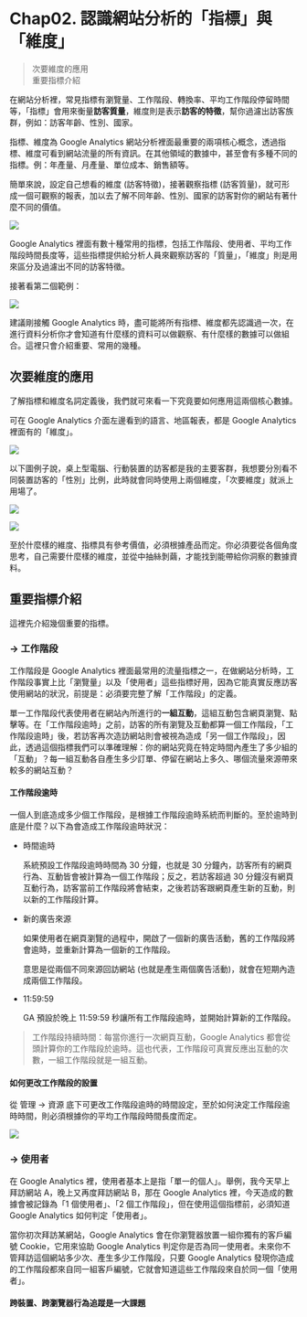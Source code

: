# Chap02. 認識網站分析的「指標」與「維度」

> 次要維度的應用  
> 重要指標介紹

在網站分析裡，常見指標有瀏覽量、工作階段、轉換率、平均工作階段停留時間等，「指標」會用來衡量**訪客質量**，維度則是表示**訪客的特徵**，幫你過濾出訪客族群，例如：訪客年齡、性別、國家。

指標、維度為 Google Analytics 網站分析裡面最重要的兩項核心概念，透過指標、維度可看到網站流量的所有資訊。在其他領域的數據中，甚至會有多種不同的指標。例：年產量、月產量、單位成本、銷售額等。

簡單來說，設定自己想看的維度 (訪客特徵)，接著觀察指標 (訪客質量)，就可形成一個可觀察的報表，加以去了解不同年齡、性別、國家的訪客對你的網站有著什麼不同的價值。

![](2-1.png)

Google Analytics 裡面有數十種常用的指標，包括工作階段、使用者、平均工作階段時間長度等，這些指標提供給分析人員來觀察訪客的「質量」，「維度」則是用來區分及過濾出不同的訪客特徵。

接著看第二個範例：

![](2-2.png)

建議剛接觸 Google Analytics 時，盡可能將所有指標、維度都先認識過一次，在進行資料分析你才會知道有什麼樣的資料可以做觀察、有什麼樣的數據可以做組合。這裡只會介紹重要、常用的幾種。

## 次要維度的應用

了解指標和維度名詞定義後，我們就可來看一下究竟要如何應用這兩個核心數據。

可在 Google Analytics 介面左邊看到的語言、地區報表，都是 Google Analytics 裡面有的「維度」。

![](2-3.png)

以下圖例子說，桌上型電腦、行動裝置的訪客都是我的主要客群，我想要分別看不同裝置訪客的「性別」比例，此時就會同時使用上兩個維度，「次要維度」就派上用場了。

![](2-4.png)

![](2-5.png)

至於什麼樣的維度、指標具有參考價值，必須根據產品而定。你必須要從各個角度思考，自己需要什麼樣的維度，並從中抽絲剝繭，才能找到能帶給你洞察的數據資料。

## 重要指標介紹

這裡先介紹幾個重要的指標。

### -> 工作階段

工作階段是 Google Analytics 裡面最常用的流量指標之一，在做網站分析時，工作階段事實上比「瀏覽量」以及「使用者」這些指標好用，因為它能真實反應訪客使用網站的狀況，前提是：必須要完整了解「工作階段」的定義。

單一工作階段代表使用者在網站內所進行的**一組互動**，這組互動包含網頁瀏覽、點擊等。在「工作階段逾時」之前，訪客的所有瀏覽及互動都算一個工作階段，「工作階段逾時」後，若訪客再次造訪網站則會被視為造成「另一個工作階段」，因此，透過這個指標我們可以準確理解：你的網站究竟在特定時間內產生了多少組的「互動」？每一組互動各自產生多少訂單、停留在網站上多久、哪個流量來源帶來較多的網站互動？

#### 工作階段逾時

一個人到底造成多少個工作階段，是根據工作階段逾時系統而判斷的。至於逾時到底是什麼？以下為會造成工作階段逾時狀況：

- 時間逾時

  系統預設工作階段逾時時間為 30 分鐘，也就是 30 分鐘內，訪客所有的網頁行為、互動皆會被計算為一個工作階段；反之，若訪客超過 30 分鐘沒有網頁互動行為，訪客當前工作階段將會結束，之後若訪客跟網頁產生新的互動，則以新的工作階段計算。

- 新的廣告來源

  如果使用者在網頁瀏覽的過程中，開啟了一個新的廣告活動，舊的工作階段將會逾時，並重新計算為一個新的工作階段。

  意思是從兩個不同來源回訪網站 (也就是產生兩個廣告活動)，就會在短期內造成兩個工作階段。

- 11:59:59

  GA 預設於晚上 11:59:59 秒讓所有工作階段逾時，並開始計算新的工作階段。

> 工作階段持續時間：每當你進行一次網頁互動，Google Analytics 都會從頭計算你的工作階段於逾時。這也代表，工作階段可真實反應出互動的次數，一組工作階段就是一組互動。

#### 如何更改工作階段的設置

從 管理 -> 資源 底下可更改工作階段逾時的時間設定，至於如何決定工作階段逾時時間，則必須根據你的平均工作階段時間長度而定。

![](2-6.png)

### -> 使用者

在 Google Analytics 裡，使用者基本上是指「單一的個人」。舉例，我今天早上拜訪網站 A，晚上又再度拜訪網站 B，那在 Google Analytics 裡，今天造成的數據會被記錄為「1 個使用者」、「2 個工作階段」，但在使用這個指標前，必須知道 Google Analytics 如何判定「使用者」。

當你初次拜訪某網站，Google Analytics 會在你瀏覽器放置一組你獨有的客戶編號 Cookie，它用來協助 Google Analytics 判定你是否為同一使用者。未來你不管拜訪這個網站多少次、產生多少工作階段，只要 Google Analytics 發現你造成的工作階段都來自同一組客戶編號，它就會知道這些工作階段來自於同一個「使用者」。

#### 跨裝置、跨瀏覽器行為追蹤是一大課題